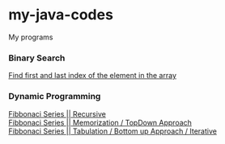 # my-java-codes
My programs

### Binary Search<br />
[Find first and last index of the element in the array](https://github.com/tanuj1290/my-java-codes/blob/main/irstAndLastIndexBinarySearch.java)<br/>

### Dynamic Programming<br />

[Fibbonaci Series || Recursive](https://github.com/tanuj1290/my-java-codes/blob/main/fibonaciRecursive.java)<br />
[Fibbonaci Series || Memorization / TopDown Approach](https://github.com/tanuj1290/my-java-codes/blob/main/fibonaciDPMemorization.java)<br />
[Fibbonaci Series || Tabulation / Bottom up Approach / Iterative](https://github.com/tanuj1290/my-java-codes/blob/main/fibonaciDPTabulation.java)<br />
